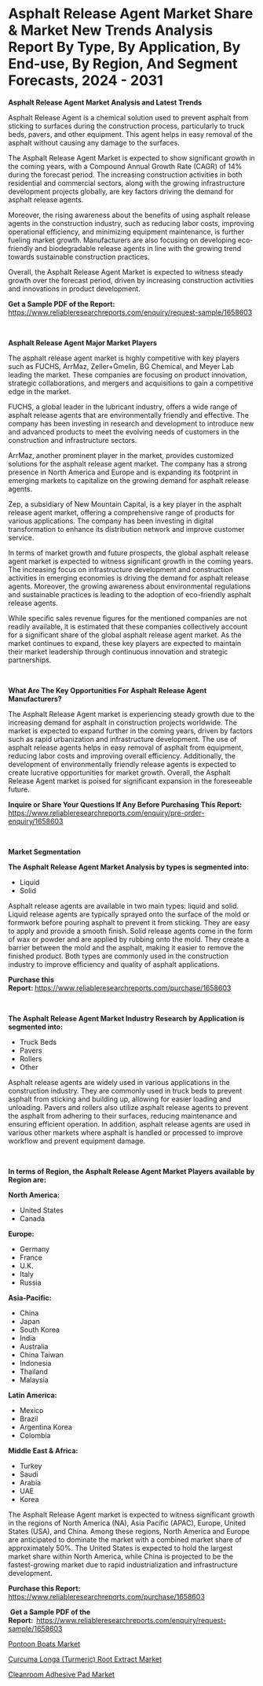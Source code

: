 <p><h1>Asphalt Release Agent Market Share & Market New Trends Analysis Report By Type, By Application, By End-use, By Region, And Segment Forecasts, 2024 - 2031</h1></p><p><strong>Asphalt Release Agent Market Analysis and Latest Trends</strong></p>
<p><p>Asphalt Release Agent is a chemical solution used to prevent asphalt from sticking to surfaces during the construction process, particularly to truck beds, pavers, and other equipment. This agent helps in easy removal of the asphalt without causing any damage to the surfaces.</p><p>The Asphalt Release Agent Market is expected to show significant growth in the coming years, with a Compound Annual Growth Rate (CAGR) of 14% during the forecast period. The increasing construction activities in both residential and commercial sectors, along with the growing infrastructure development projects globally, are key factors driving the demand for asphalt release agents.</p><p>Moreover, the rising awareness about the benefits of using asphalt release agents in the construction industry, such as reducing labor costs, improving operational efficiency, and minimizing equipment maintenance, is further fueling market growth. Manufacturers are also focusing on developing eco-friendly and biodegradable release agents in line with the growing trend towards sustainable construction practices.</p><p>Overall, the Asphalt Release Agent Market is expected to witness steady growth over the forecast period, driven by increasing construction activities and innovations in product development.</p></p>
<p><strong>Get a Sample PDF of the Report:&nbsp;</strong> <a href="https://www.reliableresearchreports.com/enquiry/request-sample/1658603">https://www.reliableresearchreports.com/enquiry/request-sample/1658603</a></p>
<p>&nbsp;</p>
<p><strong>Asphalt Release Agent Major Market Players</strong></p>
<p><p>The asphalt release agent market is highly competitive with key players such as FUCHS, ArrMaz, Zeller+Gmelin, BG Chemical, and Meyer Lab leading the market. These companies are focusing on product innovation, strategic collaborations, and mergers and acquisitions to gain a competitive edge in the market.</p><p>FUCHS, a global leader in the lubricant industry, offers a wide range of asphalt release agents that are environmentally friendly and effective. The company has been investing in research and development to introduce new and advanced products to meet the evolving needs of customers in the construction and infrastructure sectors.</p><p>ArrMaz, another prominent player in the market, provides customized solutions for the asphalt release agent market. The company has a strong presence in North America and Europe and is expanding its footprint in emerging markets to capitalize on the growing demand for asphalt release agents.</p><p>Zep, a subsidiary of New Mountain Capital, is a key player in the asphalt release agent market, offering a comprehensive range of products for various applications. The company has been investing in digital transformation to enhance its distribution network and improve customer service.</p><p>In terms of market growth and future prospects, the global asphalt release agent market is expected to witness significant growth in the coming years. The increasing focus on infrastructure development and construction activities in emerging economies is driving the demand for asphalt release agents. Moreover, the growing awareness about environmental regulations and sustainable practices is leading to the adoption of eco-friendly asphalt release agents.</p><p>While specific sales revenue figures for the mentioned companies are not readily available, it is estimated that these companies collectively account for a significant share of the global asphalt release agent market. As the market continues to expand, these key players are expected to maintain their market leadership through continuous innovation and strategic partnerships.</p></p>
<p>&nbsp;</p>
<p><strong>What Are The Key Opportunities For Asphalt Release Agent Manufacturers?</strong></p>
<p><p>The Asphalt Release Agent market is experiencing steady growth due to the increasing demand for asphalt in construction projects worldwide. The market is expected to expand further in the coming years, driven by factors such as rapid urbanization and infrastructure development. The use of asphalt release agents helps in easy removal of asphalt from equipment, reducing labor costs and improving overall efficiency. Additionally, the development of environmentally friendly release agents is expected to create lucrative opportunities for market growth. Overall, the Asphalt Release Agent market is poised for significant expansion in the foreseeable future.</p></p>
<p><strong>Inquire or Share Your Questions If Any Before Purchasing This Report:</strong> <a href="https://www.reliableresearchreports.com/enquiry/pre-order-enquiry/1658603">https://www.reliableresearchreports.com/enquiry/pre-order-enquiry/1658603</a></p>
<p>&nbsp;</p>
<p><strong>Market Segmentation</strong></p>
<p><strong>The Asphalt Release Agent Market Analysis by types is segmented into:</strong></p>
<p><ul><li>Liquid</li><li>Solid</li></ul></p>
<p><p>Asphalt release agents are available in two main types: liquid and solid. Liquid release agents are typically sprayed onto the surface of the mold or formwork before pouring asphalt to prevent it from sticking. They are easy to apply and provide a smooth finish. Solid release agents come in the form of wax or powder and are applied by rubbing onto the mold. They create a barrier between the mold and the asphalt, making it easier to remove the finished product. Both types are commonly used in the construction industry to improve efficiency and quality of asphalt applications.</p></p>
<p><strong>Purchase this Report:&nbsp;</strong><a href="https://www.reliableresearchreports.com/purchase/1658603">https://www.reliableresearchreports.com/purchase/1658603</a></p>
<p>&nbsp;</p>
<p><strong>The Asphalt Release Agent Market Industry Research by Application is segmented into:</strong></p>
<p><ul><li>Truck Beds</li><li>Pavers</li><li>Rollers</li><li>Other</li></ul></p>
<p><p>Asphalt release agents are widely used in various applications in the construction industry. They are commonly used in truck beds to prevent asphalt from sticking and building up, allowing for easier loading and unloading. Pavers and rollers also utilize asphalt release agents to prevent the asphalt from adhering to their surfaces, reducing maintenance and ensuring efficient operation. In addition, asphalt release agents are used in various other markets where asphalt is handled or processed to improve workflow and prevent equipment damage.</p></p>
<p>&nbsp;</p>
<p><strong>In terms of Region, the Asphalt Release Agent Market Players available by Region are:</strong></p>
<p>
    <p> <strong> North America: </strong>
        <ul>
            <li>United States</li>
            <li>Canada</li>
        </ul>
        </p> 
    <p> <strong> Europe: </strong>
        <ul>
            <li>Germany</li>
            <li>France</li>
            <li>U.K.</li>
            <li>Italy</li>
            <li>Russia</li>
        </ul>
        </p> 
    <p> <strong> Asia-Pacific: </strong>
        <ul>
            <li>China</li>
            <li>Japan</li>
            <li>South Korea</li>
            <li>India</li>
            <li>Australia</li>
            <li>China Taiwan</li>
            <li>Indonesia</li>
            <li>Thailand</li>
            <li>Malaysia</li>
        </ul>
        </p> 
    <p> <strong> Latin America: </strong>
        <ul>
            <li>Mexico</li>
            <li>Brazil</li>
            <li>Argentina Korea</li>
            <li>Colombia</li>
        </ul>
        </p> 
    <p> <strong> Middle East & Africa: </strong>
        <ul>
            <li>Turkey</li>
            <li>Saudi</li>
            <li>Arabia</li>
            <li>UAE</li>
            <li>Korea</li>
        </ul>
    </p>
    </p>
<p><p>The Asphalt Release Agent market is expected to witness significant growth in the regions of North America (NA), Asia Pacific (APAC), Europe, United States (USA), and China. Among these regions, North America and Europe are anticipated to dominate the market with a combined market share of approximately 50%. The United States is expected to hold the largest market share within North America, while China is projected to be the fastest-growing market due to rapid industrialization and infrastructure development.</p></p>
<p><strong>Purchase this Report: </strong><a href="https://www.reliableresearchreports.com/purchase/1658603">https://www.reliableresearchreports.com/purchase/1658603</a></p>
<p>&nbsp;<strong>Get a Sample PDF of the Report:&nbsp;&nbsp;</strong><a href="https://www.reliableresearchreports.com/enquiry/request-sample/1658603">https://www.reliableresearchreports.com/enquiry/request-sample/1658603</a></p>
<p><strong></strong></p>
<p><p><a href="https://view.publitas.com/reportprime-1/global-pontoon-boats-market-by-types-applications-and-major-players-with-regional-growth-rate-analysis-and-development-situation-from-2023-to-2030/">Pontoon Boats Market</a></p><p><a href="https://view.publitas.com/reportprime-1/curcuma-longa-turmeric-root-extract-market-size-growth-outlook-from-2023-to-2030-projecting-at-markets-trends-analysis-by-application-regional-outlook-and-revenue/">Curcuma Longa (Turmeric) Root Extract Market</a></p><p><a href="https://view.publitas.com/reportprime-1/cleanroom-adhesive-pad-market-analysis-and-market-size-global-industry-overview-market-segmentation-and-forecast-2023-to-2030/">Cleanroom Adhesive Pad Market</a></p></p>